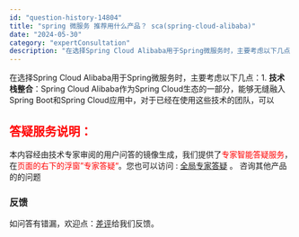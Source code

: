 ```yaml
---
id: "question-history-14804"
title: "spring 微服务 推荐用什么产品？ sca(spring-cloud-alibaba)"
date: "2024-05-30"
category: "expertConsultation"
description: "在选择Spring Cloud Alibaba用于Spring微服务时，主要考虑以下几点：1. **技术栈整合**：Spring Cloud Alibaba作为Spring Cloud生态的一部分，能够无缝融入Spring Boot和Spring Cloud应用中，对于已经在使用这些技术的团队，可以"
---
```


在选择Spring Cloud Alibaba用于Spring微服务时，主要考虑以下几点：1. **技术栈整合**：Spring Cloud Alibaba作为Spring Cloud生态的一部分，能够无缝融入Spring Boot和Spring Cloud应用中，对于已经在使用这些技术的团队，可以
## <font color="#FF0000">答疑服务说明：</font> 

本内容经由技术专家审阅的用户问答的镜像生成，我们提供了<font color="#FF0000">专家智能答疑服务</font>，在<font color="#FF0000">页面的右下的浮窗”专家答疑“</font>。您也可以访问 : [全局专家答疑](https://opensource.alibaba.com/chatBot) 。 咨询其他产品的的问题

### 反馈
如问答有错漏，欢迎点：[差评](https://ai.nacos.io/user/feedbackByEnhancerGradePOJOID?enhancerGradePOJOId=14807)给我们反馈。
